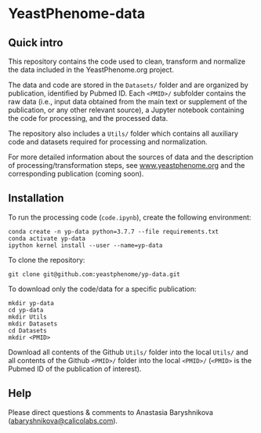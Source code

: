 YeastPhenome-data
==================

Quick intro
------------

This repository contains the code used to clean, transform and normalize the data included in the YeastPhenome.org project. 

The data and code are stored in the `Datasets/` folder and are organized by publication, identified by Pubmed ID. Each `<PMID>/` subfolder contains the raw data (i.e., input data obtained from the main text or supplement of the publication, or any other relevant source), a Jupyter notebook containing the code for processing, and the processed data.

The repository also includes a `Utils/` folder which contains all auxiliary code and datasets required for processing and normalization.

For more detailed information about the sources of data and the description of processing/transformation steps, see www.yeastphenome.org and the corresponding publication (coming soon).


Installation
-------------

To run the processing code (`code.ipynb`), create the following environment:

    conda create -n yp-data python=3.7.7 --file requirements.txt
    conda activate yp-data
    ipython kernel install --user --name=yp-data


To clone the repository:

    git clone git@github.com:yeastphenome/yp-data.git

To download only the code/data for a specific publication:

    mkdir yp-data
    cd yp-data
    mkdir Utils
    mkdir Datasets
    cd Datasets
    mkdir <PMID>

Download all contents of the Github `Utils/` folder into the local `Utils/` and all contents of the Github `<PMID>/` folder into the local `<PMID>/` (`<PMID>` is the Pubmed ID of the publication of interest).


Help
----

Please direct questions & comments to Anastasia Baryshnikova (<abaryshnikova@calicolabs.com>).

